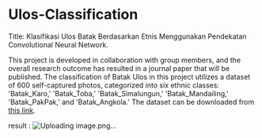 # Ulos-Classification

Title: Klasifikasi Ulos Batak Berdasarkan Etnis Menggunakan Pendekatan Convolutional Neural Network. 

This project is developed in collaboration with group members, and the overall research outcome has resulted in a journal paper that will be published. The classification of Batak Ulos in this project utilizes a dataset of 600 self-captured photos, categorized into six ethnic classes: 'Batak_Karo,' 'Batak_Toba,' 'Batak_Simalungun,' 'Batak_Mandailing,' 'Batak_PakPak,' and 'Batak_Angkola.' The dataset can be downloaded from [this link](https://drive.google.com/drive/folders/1wMqIVdSqJgi7mjDYWiLecl3o-PSFc2Y7?usp=sharing).

result :
![Uploading image.png…]()

